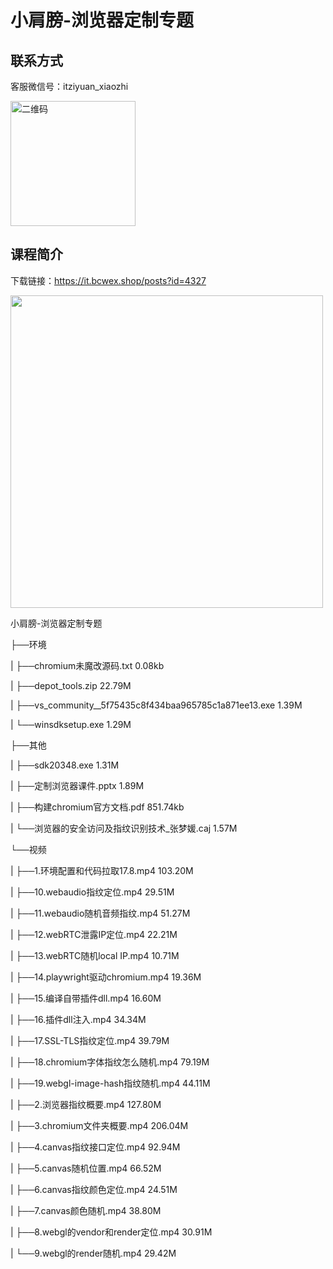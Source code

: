 # 小肩膀-浏览器定制专题

## 联系方式

客服微信号：itziyuan_xiaozhi

<img src="https://ziyuanyun.oss-cn-guangzhou.aliyuncs.com/common/20240614073449/666b82192834a.jpg" width="200" height="200" alt="二维码">

## 课程简介

下载链接：https://it.bcwex.shop/posts?id=4327

<img src="https://ziyuanyun.oss-cn-guangzhou.aliyuncs.com/yun/20240808073210/66b403fa37d9b.jpg" width="500" alt="">

  

 小肩膀-浏览器定制专题

 ├──环境

 | ├──chromium未魔改源码.txt 0.08kb

 | ├──depot_tools.zip 22.79M

 | ├──vs_community__5f75435c8f434baa965785c1a871ee13.exe 1.39M

 | └──winsdksetup.exe 1.29M

 ├──其他

 | ├──sdk20348.exe 1.31M

 | ├──定制浏览器课件.pptx 1.89M

 | ├──构建chromium官方文档.pdf 851.74kb

 | └──浏览器的安全访问及指纹识别技术_张梦媛.caj 1.57M

 └──视频

 | ├──1.环境配置和代码拉取17.8.mp4 103.20M

 | ├──10.webaudio指纹定位.mp4 29.51M

 | ├──11.webaudio随机音频指纹.mp4 51.27M

 | ├──12.webRTC泄露IP定位.mp4 22.21M

 | ├──13.webRTC随机local IP.mp4 10.71M

 | ├──14.playwright驱动chromium.mp4 19.36M

 | ├──15.编译自带插件dll.mp4 16.60M

 | ├──16.插件dll注入.mp4 34.34M

 | ├──17.SSL-TLS指纹定位.mp4 39.79M

 | ├──18.chromium字体指纹怎么随机.mp4 79.19M

 | ├──19.webgl-image-hash指纹随机.mp4 44.11M

 | ├──2.浏览器指纹概要.mp4 127.80M

 | ├──3.chromium文件夹概要.mp4 206.04M

 | ├──4.canvas指纹接口定位.mp4 92.94M

 | ├──5.canvas随机位置.mp4 66.52M

 | ├──6.canvas指纹颜色定位.mp4 24.51M

 | ├──7.canvas颜色随机.mp4 38.80M

 | ├──8.webgl的vendor和render定位.mp4 30.91M

 | └──9.webgl的render随机.mp4 29.42M

  